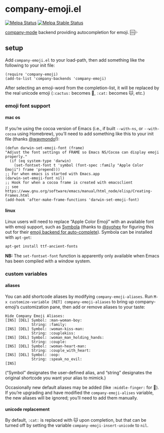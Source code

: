 # company-emoji.el

[![Melpa Status](http://melpa.org/packages/company-emoji-badge.svg)](http://melpa.org/#/company-emoji)
[![Melpa Stable Status](http://stable.melpa.org/packages/company-emoji-badge.svg)](http://stable.melpa.org/#/company-emoji)

[company-mode](https://github.com/company-mode/company-mode/) backend
providing autocompletion for emoji. 🆒💦

## setup

Add `company-emoji.el` to your load-path, then add something like the
following to your init file:

```elisp
(require 'company-emoji)
(add-to-list 'company-backends 'company-emoji)
```

After selecting an emoji-word from the completion-list, it will be
replaced by the real unicode emoji (`:cactus:` becomes 🌵, `:cat:`
becomes 🐱, etc.)

### emoji font support

#### mac os

If you’re using the cocoa version of Emacs (i.e., if built
 `‐-with-ns`, or `--with-cocoa` using Homebrew), you’ll need to add
 something like this to your init file (thanks [@waymondo](https://github.com/waymondo)!):

```elisp
(defun darwin-set-emoji-font (frame)
"Adjust the font settings of FRAME so Emacs NS/Cocoa can display emoji properly."
  (if (eq system-type 'darwin)
    (set-fontset-font t 'symbol (font-spec :family "Apple Color Emoji") frame 'prepend)))
;; For when emacs is started with Emacs.app
(darwin-set-emoji-font nil)
;; Hook for when a cocoa frame is created with emacsclient
;; see https://www.gnu.org/software/emacs/manual/html_node/elisp/Creating-Frames.html
(add-hook 'after-make-frame-functions 'darwin-set-emoji-font)
```

#### linux

Linux users will need to replace “Apple Color Emoji” with an available
font with emoji support, such as
[Symbola](https://zhm.github.io/symbola/) (thanks to
[@syohex](https://github.com/syohex) for figuring this out for their
[emoji backend for auto-complete](https://github.com/syohex/emacs-ac-emoji#linux-users)).
Symbola can be installed with `apt-get`:

```sh
apt-get install ttf-ancient-fonts
```

**NB:** The `set-fontset-font` function is apparently only available
 when Emacs has been compiled with a window system.

### custom variables

#### aliases

You can add shortcode aliases by modifying `company-emoji-aliases`.
Run `M-x customize-variable [RET] company-emoji-aliases` to bring up
company-emoji’s customization pane, then add or remove aliases to your
taste:

```
Hide Company Emoji Aliases:
[INS] [DEL] Symbol: :man-woman-boy:
            String: :family:
[INS] [DEL] Symbol: :woman-kiss-man:
            String: :couplekiss:
[INS] [DEL] Symbol: :woman_man_holding_hands:
            String: :couple:
[INS] [DEL] Symbol: :woman-heart-man:
            String: :couple_with_heart:
[INS] [DEL] Symbol: :oop:
            String: :speak_no_evil:
[INS]
```

(“Symbol” designates the user-defined alias, and “string” designates
the original shortcode you want your alias to mimick.)

Occasionally new default aliases may be added (like `:middle-finger:`
for 🖕). If you’re upgrading and have modified the
`company-emoji-alises` variable, the new aliases will be ignored;
you’ll need to add them manually.

#### unicode replacement

By default, `:cat:` is replaced with 🐱 upon completion, but that can
be turned off by setting the variable `company-emoji-insert-unicode`
to `nil`.
